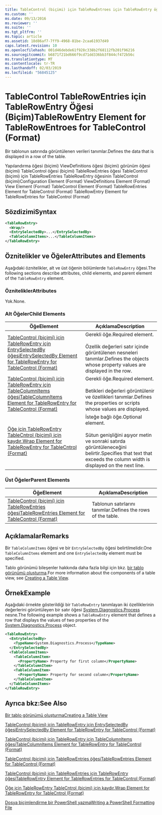 ```yaml
---
title: TableControl (biçimi) için TableRowEntroes için TableRowEntry öğesi | Microsoft Docs
ms.custom: ''
ms.date: 09/13/2016
ms.reviewer: ''
ms.suite: ''
ms.tgt_pltfrm: ''
ms.topic: article
ms.assetid: 18d86af7-7ff9-4968-81be-2caa61937d49
caps.latest.revision: 10
ms.openlocfilehash: 001d46debde61f928c338b2f68112fb201f96216
ms.sourcegitcommit: b6871f21bd666f9cd71dd336bb3f844cf472b56c
ms.translationtype: MT
ms.contentlocale: tr-TR
ms.lasthandoff: 02/03/2019
ms.locfileid: "56845125"
---
```

# <a name="tablerowentry-element-for-tablerowentroes-for-tablecontrol-format"></a><span data-ttu-id="56aae-102">TableControl TableRowEntries için TableRowEntry Öğesi (Biçim)</span><span class="sxs-lookup"><span data-stu-id="56aae-102">TableRowEntry Element for TableRowEntroes for TableControl (Format)</span></span>

<span data-ttu-id="56aae-103">Bir tablonun satırında görüntülenen verileri tanımlar.</span><span class="sxs-lookup"><span data-stu-id="56aae-103">Defines the data that is displayed in a row of the table.</span></span>

<span data-ttu-id="56aae-104">Yapılandırma öğesi (biçimi) ViewDefinitions öğesi (biçimi) görünüm öğesi (biçimi) TableControl öğesi (biçimi) TableRowEntries öğesi TableControl (biçimi) için TableRowEntries TableRowEntry öğesinin TableControl (biçimi)</span><span class="sxs-lookup"><span data-stu-id="56aae-104">Configuration Element (Format) ViewDefinitions Element (Format) View Element (Format) TableControl Element (Format) TableRowEntries Element for TableControl (Format) TableRowEntry Element for TableRowEntries for TableControl (Format)</span></span>

## <a name="syntax"></a><span data-ttu-id="56aae-105">Sözdizimi</span><span class="sxs-lookup"><span data-stu-id="56aae-105">Syntax</span></span>

```xml
<TableRowEntry>
  <Wrap/>
  <EntrySelectedBy>...</EntrySelectedBy>
  <TableColumnItems>...</TableColumnItems>
</TableRowEntry>
```

## <a name="attributes-and-elements"></a><span data-ttu-id="56aae-106">Öznitelikler ve Öğeler</span><span class="sxs-lookup"><span data-stu-id="56aae-106">Attributes and Elements</span></span>

<span data-ttu-id="56aae-107">Aşağıdaki öznitelikler, alt ve üst öğenin bölümlerde `TableRowEntry` öğesi.</span><span class="sxs-lookup"><span data-stu-id="56aae-107">The following sections describe attributes, child elements, and parent element of the `TableRowEntry` element.</span></span>

### <a name="attributes"></a><span data-ttu-id="56aae-108">Öznitelikler</span><span class="sxs-lookup"><span data-stu-id="56aae-108">Attributes</span></span>

<span data-ttu-id="56aae-109">Yok.</span><span class="sxs-lookup"><span data-stu-id="56aae-109">None.</span></span>

### <a name="child-elements"></a><span data-ttu-id="56aae-110">Alt Öğeler</span><span class="sxs-lookup"><span data-stu-id="56aae-110">Child Elements</span></span>

|<span data-ttu-id="56aae-111">Öğe</span><span class="sxs-lookup"><span data-stu-id="56aae-111">Element</span></span>|<span data-ttu-id="56aae-112">Açıklama</span><span class="sxs-lookup"><span data-stu-id="56aae-112">Description</span></span>|
|-------------|-----------------|
|[<span data-ttu-id="56aae-113">TableControl (biçimi) için TableRowEntry için EntrySelectedBy öğesi</span><span class="sxs-lookup"><span data-stu-id="56aae-113">EntrySelectedBy Element for TableRowEntry for TableControl (Format)</span></span>](./entryselectedby-element-for-tablerowentry-for-tablecontrol-format.md)|<span data-ttu-id="56aae-114">Gerekli öğe.</span><span class="sxs-lookup"><span data-stu-id="56aae-114">Required element.</span></span><br /><br /> <span data-ttu-id="56aae-115">Özellik değerleri satır içinde görüntülenen nesneleri tanımlar.</span><span class="sxs-lookup"><span data-stu-id="56aae-115">Defines the objects whose property values are displayed in the row.</span></span>|
|[<span data-ttu-id="56aae-116">TableControl (biçimi) için TableRowEntry için TableColumnItems öğesi</span><span class="sxs-lookup"><span data-stu-id="56aae-116">TableColumnItems Element for TableRowEntry for TableControl (Format)</span></span>](./tablecolumnitems-element-for-tablerowentry-for-tablecontrol-format.md)|<span data-ttu-id="56aae-117">Gerekli öğe.</span><span class="sxs-lookup"><span data-stu-id="56aae-117">Required element.</span></span><br /><br /> <span data-ttu-id="56aae-118">Betikleri değerleri görüntülenir ve özellikleri tanımlar.</span><span class="sxs-lookup"><span data-stu-id="56aae-118">Defines the properties or scripts whose values are displayed.</span></span>|
|[<span data-ttu-id="56aae-119">Öğe için TableRowEntry TableCntrol (biçimi) için kaydır.</span><span class="sxs-lookup"><span data-stu-id="56aae-119">Wrap Element for TableRowEntry for TableCntrol (Format)</span></span>](./wrap-element-for-tablerowentry-for-tablecontrl-format.md)|<span data-ttu-id="56aae-120">İsteğe bağlı öğe.</span><span class="sxs-lookup"><span data-stu-id="56aae-120">Optional element.</span></span><br /><br /> <span data-ttu-id="56aae-121">Sütun genişliğini aşıyor metin ve sonraki satırda görüntüleneceğini belirtir.</span><span class="sxs-lookup"><span data-stu-id="56aae-121">Specifies that text that exceeds the column width is displayed on the next line.</span></span>|

### <a name="parent-elements"></a><span data-ttu-id="56aae-122">Üst Öğeler</span><span class="sxs-lookup"><span data-stu-id="56aae-122">Parent Elements</span></span>

|<span data-ttu-id="56aae-123">Öğe</span><span class="sxs-lookup"><span data-stu-id="56aae-123">Element</span></span>|<span data-ttu-id="56aae-124">Açıklama</span><span class="sxs-lookup"><span data-stu-id="56aae-124">Description</span></span>|
|-------------|-----------------|
|[<span data-ttu-id="56aae-125">TableControl (biçimi) için TableRowEntries öğesi</span><span class="sxs-lookup"><span data-stu-id="56aae-125">TableRowEntries Element for TableControl (Format)</span></span>](./tablerowentries-element-for-tablecontrol-format.md)|<span data-ttu-id="56aae-126">Tablonun satırlarını tanımlar.</span><span class="sxs-lookup"><span data-stu-id="56aae-126">Defines the rows of the table.</span></span>|

## <a name="remarks"></a><span data-ttu-id="56aae-127">Açıklamalar</span><span class="sxs-lookup"><span data-stu-id="56aae-127">Remarks</span></span>

<span data-ttu-id="56aae-128">Bir `TableColumnItems` öğesi ve bir `EntrySelectedBy` öğesi belirtilmelidir.</span><span class="sxs-lookup"><span data-stu-id="56aae-128">One `TableColumnItems` element and one `EntrySelectedBy` element must be specified.</span></span>

<span data-ttu-id="56aae-129">Tablo görünümü bileşenler hakkında daha fazla bilgi için bkz. [bir tablo görünümü oluşturma](./creating-a-table-view.md).</span><span class="sxs-lookup"><span data-stu-id="56aae-129">For more information about the components of a table view, see [Creating a Table View](./creating-a-table-view.md).</span></span>

## <a name="example"></a><span data-ttu-id="56aae-130">Örnek</span><span class="sxs-lookup"><span data-stu-id="56aae-130">Example</span></span>

<span data-ttu-id="56aae-131">Aşağıdaki örnekte gösterildiği bir `TableRowEntry` tanımlayan iki özelliklerinin değerlerini görüntüleyen bir satır öğesi [System.Diagnostics.Process](/dotnet/api/System.Diagnostics.Process) nesne.</span><span class="sxs-lookup"><span data-stu-id="56aae-131">The following example shows a `TableRowEntry` element that defines a row that displays the values of two properties of the [System.Diagnostics.Process](/dotnet/api/System.Diagnostics.Process) object.</span></span>

```xml
<TableRowEntry>
  <EntrySelectedBy>
    <TypeName>System.Diagnostics.Process</TypeName>
  </EntrySelectedBy>
  <TableColumnItems>
    <TableColumnItem>
      <PropertyName> Property for first column</PropertyName>
    </TableColumnItem>
    <TableColumnItem>
      <PropertyName> Property for second column</PropertyName>
    </TableColumnItem>
  </TableColumnItems>
</TableRowEntry>
```

## <a name="see-also"></a><span data-ttu-id="56aae-132">Ayrıca bkz:</span><span class="sxs-lookup"><span data-stu-id="56aae-132">See Also</span></span>

[<span data-ttu-id="56aae-133">Bir tablo görünümü oluşturma</span><span class="sxs-lookup"><span data-stu-id="56aae-133">Creating a Table View</span></span>](./creating-a-table-view.md)

[<span data-ttu-id="56aae-134">TableControl (biçimi) için TableRowEntry için EntrySelectedBy öğesi</span><span class="sxs-lookup"><span data-stu-id="56aae-134">EntrySelectedBy Element for TableRowEntry for TableControl (Format)</span></span>](./entryselectedby-element-for-tablerowentry-for-tablecontrol-format.md)

[<span data-ttu-id="56aae-135">TableControl (biçimi) için TableRowEntry için TableColumnItems öğesi</span><span class="sxs-lookup"><span data-stu-id="56aae-135">TableColumnItems Element for TableRowEntry for TableControl (Format)</span></span>](./tablecolumnitems-element-for-tablerowentry-for-tablecontrol-format.md)

[<span data-ttu-id="56aae-136">TableControl (biçimi) için TableRowEntries öğesi</span><span class="sxs-lookup"><span data-stu-id="56aae-136">TableRowEntries Element for TableControl (Format)</span></span>](./tablerowentries-element-for-tablecontrol-format.md)

[<span data-ttu-id="56aae-137">TableControl (biçimi) için TableRowEntries için TableRowEntry öğesi</span><span class="sxs-lookup"><span data-stu-id="56aae-137">TableRowEntry Element for TableRowEntries for TableControl (Format)</span></span>](./tablerowentry-element-for-tablerowentroes-for-tablecontrol-format.md)

[<span data-ttu-id="56aae-138">Öğe için TableRowEntry TableCntrol (biçimi) için kaydır.</span><span class="sxs-lookup"><span data-stu-id="56aae-138">Wrap Element for TableRowEntry for TableCntrol (Format)</span></span>](./wrap-element-for-tablerowentry-for-tablecontrl-format.md)

[<span data-ttu-id="56aae-139">Dosya biçimlendirme bir PowerShell yazma</span><span class="sxs-lookup"><span data-stu-id="56aae-139">Writing a PowerShell Formatting File</span></span>](./writing-a-powershell-formatting-file.md)
